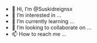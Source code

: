 - 👋 Hi, I’m @Suskidreignsx
- 👀 I’m interested in ...
- 🌱 I’m currently learning ...
- 💞️ I’m looking to collaborate on ...
- 📫 How to reach me ...

<!---
Suskidreignsx/Suskidreignsx is a ✨ special ✨ repository because its `README.md` (this file) appears on your GitHub profile.
You can click the Preview link to take a look at your changes.
--->
